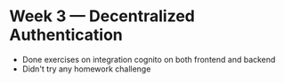 # Week 3 — Decentralized Authentication

- Done exercises on integration cognito on both frontend and backend
- Didn't try any homework challenge
